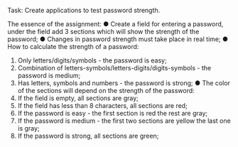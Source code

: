 Task:
Create applications to test password strength.

The essence of the assignment:
●	Create a field for entering a password, under the field add 3 sections which will show the strength of the password;
●	Changes in password strength must take place in real time;
●	How to calculate the strength of a password:
1.	Only letters/digits/symbols - the password is easy;
2.	Combination of letters-symbols/letters-digits/digits-symbols - the password is medium;
3.	Has letters, symbols and numbers - the password is strong;
●	The color of the sections will depend on the strength of the password:
1.	If the field is empty, all sections are gray;
2.	If the field has less than 8 characters, all sections are red;
3.	If the password is easy - the first section is red the rest are gray;
4.	If the password is medium - the first two sections are yellow the last one is gray;
5.	If the password is strong, all sections are green;
